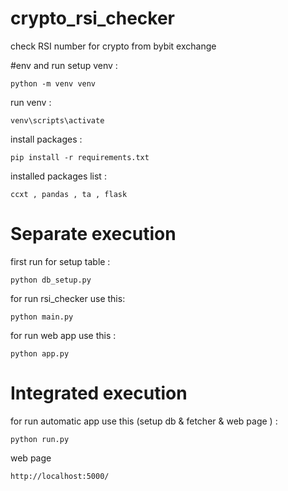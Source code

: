 # crypto_rsi_checker
check RSI number for crypto from bybit exchange


#env and run
setup venv :
````
python -m venv venv
````

run venv :
````
venv\scripts\activate
````

install packages :
````
pip install -r requirements.txt
````

installed packages list :
````
ccxt , pandas , ta , flask
````

# Separate execution
first run for setup table :
````
python db_setup.py
````
for run rsi_checker use this:
````
python main.py
````
for run web app use this :
````
python app.py
````

# Integrated execution

for run automatic app use this (setup db & fetcher & web page ) :
````
python run.py
````

web page 
```
http://localhost:5000/
```